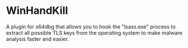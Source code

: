 # WinHandKill
 A plugin for x64dbg that allows you to hook the "lsass.exe" process to extract all possible TLS keys from the operating system to make malware analysis faster and easier.
